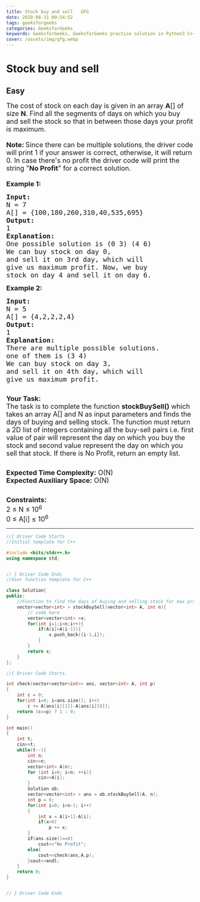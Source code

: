 ```yaml
---
title: Stock buy and sell   GFG
date: 2020-08-31 09:54:52
tags: geeksforgeeks
categories: GeeksforGeeks
keywords: GeeksforGeeks, GeeksforGeeks practice solution in Python3 C++ Java, Stock buy and sell - GFG solution
cover: /assets/img/gfg.webp
---
```



# Stock buy and sell
## Easy
<div class="problems_problem_content__Xm_eO"><p><span style="font-size:18px">The cost of stock on each day is given in an array <strong>A</strong>[] of size <strong>N</strong>. Find all the segments of days on which you buy and sell the stock so that in between those days your profit is maximum.<br>
<br>
<strong>Note:</strong></span>&nbsp;<span style="font-size:18px">Since there can be multiple solutions</span>, <span style="font-size:18px">the driver code will print 1 if your answer is correct, otherwise, it will return 0. In case there's no profit the driver code will print the string "<strong>No Profit</strong>" for a correct solution.<br>
<br>
<strong>Example 1:</strong></span></p>

<pre><span style="font-size:18px"><strong>Input:</strong>
N = 7
A[] = {100,180,260,310,40,535,695}
<strong>Output:</strong>
1
<strong>Explanation:
</strong>One possible solution is (0 3) (4 6)
We can buy stock on day 0,
and sell it on 3rd day, which will 
give us maximum profit. Now, we buy 
stock on day 4 and sell it on day 6.</span>
</pre>

<p><span style="font-size:18px"><strong>Example 2:</strong></span></p>

<pre><span style="font-size:18px"><strong>Input:</strong>
N = 5
A[] = {4,2,2,2,4}
<strong>Output:</strong>
1
<strong>Explanation:
</strong>There are multiple possible solutions.
one of them is (3 4)<strong>
</strong>We can buy stock on day 3,
and sell it on 4th day, which will 
give us maximum profit.</span></pre>

<p><br>
<span style="font-size:18px"><strong>Your Task:</strong><br>
The task is to complete the function <strong>stockBuySell()</strong> which takes an array A[] and N as input parameters and finds the days of buying and selling stock. The function must return a 2D list of integers containing all the buy-sell pairs i.e. first value of pair will represent the day on which you buy&nbsp;the stock and second value represent the day on which you sell that stock. If there is No Profit, return an empty list. </span></p>

<p><br>
<span style="font-size:18px"><strong>Expected Time Complexity:</strong> O(N)<br>
<strong>Expected Auxiliary Space:</strong> O(N)</span></p>

<p><br>
<span style="font-size:18px"><strong>Constraints:</strong><br>
2 ≤&nbsp;N ≤&nbsp;10<sup>6</sup><br>
0 ≤&nbsp;A[i] ≤&nbsp;10<sup>6</sup></span></p>
</div>

---




```cpp
//{ Driver Code Starts
//Initial template for C++

#include <bits/stdc++.h>
using namespace std;


// } Driver Code Ends
//User function template for C++

class Solution{
public:
    //Function to find the days of buying and selling stock for max profit.
    vector<vector<int> > stockBuySell(vector<int> A, int n){
        // code here
        vector<vector<int> >x;
        for(int i=1;i<n;i++){
            if(A[i]>A[i-1]){
                x.push_back({i-1,i});
            }
        }
        return x;
    }
};

//{ Driver Code Starts.

int check(vector<vector<int>> ans, vector<int> A, int p)
{
    int c = 0;
    for(int i=0; i<ans.size(); i++)
        c += A[ans[i][1]]-A[ans[i][0]];
    return (c==p) ? 1 : 0;
}

int main()
{   
    int t;
    cin>>t;
    while(t--){
        int n;
        cin>>n;
        vector<int> A(n);
        for (int i=0; i<n; ++i){
            cin>>A[i];
        }
        Solution ob;
        vector<vector<int> > ans = ob.stockBuySell(A, n);
        int p = 0;
        for(int i=0; i<n-1; i++)
        {
            int x = A[i+1]-A[i];
            if(x>0)
                p += x;
        }
        if(ans.size()==0)
            cout<<"No Profit";
        else{
            cout<<check(ans,A,p);
        }cout<<endl;
    }
    return 0;
}


// } Driver Code Ends
```
